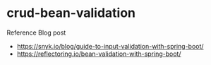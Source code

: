 # crud-bean-validation
Reference Blog post 
  - https://snyk.io/blog/guide-to-input-validation-with-spring-boot/
  - https://reflectoring.io/bean-validation-with-spring-boot/
